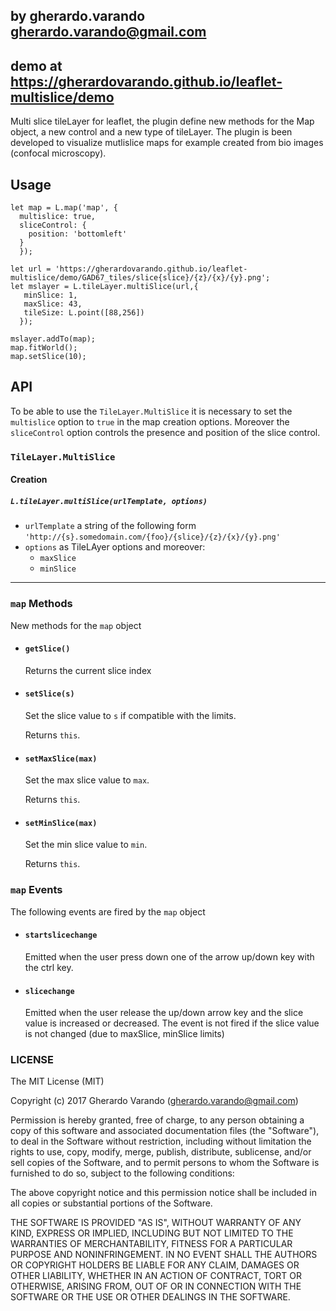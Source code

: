 ## by gherardo.varando <gherardo.varando@gmail.com>

## demo at <https://gherardovarando.github.io/leaflet-multislice/demo>

Multi slice tileLayer for leaflet, the plugin define new methods for the Map object, a new control and a new type of tileLayer.
The plugin is been developed to visualize mutlislice maps for example created from bio images (confocal microscopy).

## Usage

```
let map = L.map('map', {
  multislice: true,
  sliceControl: {
    position: 'bottomleft'
  }
  });

let url = 'https://gherardovarando.github.io/leaflet-multislice/demo/GAD67_tiles/slice{slice}/{z}/{x}/{y}.png';
let mslayer = L.tileLayer.multiSlice(url,{
   minSlice: 1,
   maxSlice: 43,
   tileSize: L.point([88,256])
  });

mslayer.addTo(map);
map.fitWorld();
map.setSlice(10);

```

## API

To be able to use the ``TileLayer.MultiSlice`` it is necessary to set the ``multislice`` option to ``true`` in the map creation options.
Moreover the ``sliceControl`` option controls the presence and position of the slice control.

### ``TileLayer.MultiSlice``

#### Creation

##### ``L.tileLayer.multiSlice(urlTemplate, options)``

- ``urlTemplate`` a string of the following form ``'http://{s}.somedomain.com/{foo}/{slice}/{z}/{x}/{y}.png'``
- ``options`` as  TileLAyer options and moreover:
  - ``maxSlice``
  - ``minSlice``


***
### `map` Methods

New methods for the ``map`` object

- #### ``getSlice()``
  Returns the current slice index

- #### ``setSlice(s)``
  Set the slice value to ``s`` if compatible with the limits.

  Returns ``this``.

- #### ``setMaxSlice(max)``
   Set the max slice value to ``max``.

   Returns ``this``.

- #### ``setMinSlice(max)``
  Set the min slice value to ``min``.

  Returns ``this``.

### `map` Events

The following events are fired by the ``map`` object

- #### ``startslicechange``
  Emitted when the user press down one of the arrow up/down key with the ctrl key.

- #### ``slicechange``
   Emitted when the user release the up/down arrow key and the slice value is increased or decreased. The event is not fired if the slice value is not changed (due to maxSlice, minSlice limits)  

### LICENSE

The MIT License (MIT)

Copyright (c) 2017 Gherardo Varando (gherardo.varando@gmail.com)

Permission is hereby granted, free of charge, to any person obtaining a copy
of this software and associated documentation files (the "Software"), to deal
in the Software without restriction, including without limitation the rights
to use, copy, modify, merge, publish, distribute, sublicense, and/or sell
copies of the Software, and to permit persons to whom the Software is
furnished to do so, subject to the following conditions:

The above copyright notice and this permission notice shall be included in all
copies or substantial portions of the Software.

THE SOFTWARE IS PROVIDED "AS IS", WITHOUT WARRANTY OF ANY KIND, EXPRESS OR
IMPLIED, INCLUDING BUT NOT LIMITED TO THE WARRANTIES OF MERCHANTABILITY,
FITNESS FOR A PARTICULAR PURPOSE AND NONINFRINGEMENT. IN NO EVENT SHALL THE
AUTHORS OR COPYRIGHT HOLDERS BE LIABLE FOR ANY CLAIM, DAMAGES OR OTHER
LIABILITY, WHETHER IN AN ACTION OF CONTRACT, TORT OR OTHERWISE, ARISING FROM,
OUT OF OR IN CONNECTION WITH THE SOFTWARE OR THE USE OR OTHER DEALINGS IN THE
SOFTWARE.
